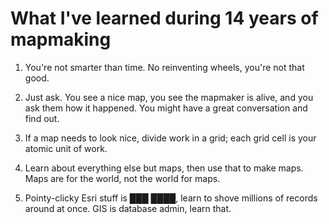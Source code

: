 # What I've learned during 14 years of mapmaking

1. You're not smarter than time. No reinventing wheels, you're not that good.

2. Just ask. You see a nice map, you see the mapmaker is alive, and you ask them how it happened. You might have a great conversation and find out.

3. If a map needs to look nice, divide work in a grid; each grid cell is your atomic unit of work.

4. Learn about everything else but maps, then use that to make maps. Maps are for the world, not the world for maps.

5. Pointy-clicky Esri stuff is ███ ████, learn to shove millions of records around at once. GIS is database admin, learn that.
